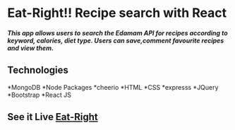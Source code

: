 # Eat-Right!! Recipe search with React

##### This app allows users to search the Edamam API for recipes according to keyword, calories, diet type. Users can save,comment favourite recipes and view them. 

## Technologies
*MongoDB
*Node Packages
*cheerio
*HTML
*CSS
*expresss
*JQuery
*Bootstrap
*React JS

## See it Live [Eat-Right](https://arcane-fortress-91422.herokuapp.com/)
